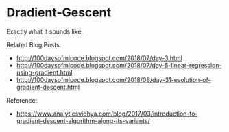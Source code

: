 # Dradient-Gescent
Exactly what it sounds like.

Related Blog Posts:

 + http://100daysofmlcode.blogspot.com/2018/07/day-3.html
 + http://100daysofmlcode.blogspot.com/2018/07/day-5-linear-regression-using-gradient.html
 + http://100daysofmlcode.blogspot.com/2018/08/day-31-evolution-of-gradient-descent.html

Reference:

 + https://www.analyticsvidhya.com/blog/2017/03/introduction-to-gradient-descent-algorithm-along-its-variants/
